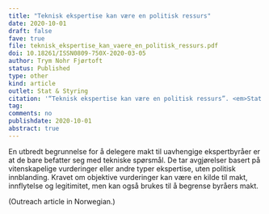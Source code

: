 ```yaml
---
title: "Teknisk ekspertise kan være en politisk ressurs"
date: 2020-10-01
draft: false
fave: true
file: teknisk_ekspertise_kan_vaere_en_politisk_ressurs.pdf
doi: 10.18261/ISSN0809-750X-2020-03-05
author: Trym Nohr Fjørtoft
status: Published
type: other
kind: article
outlet: Stat & Styring
citation: '“Teknisk ekspertise kan være en politisk ressurs”. <em>Stat & styring</em>.'
tag: 
comments: no
publishdate: 2020-10-01
abstract: true
---
```


En utbredt begrunnelse for å delegere makt til uavhengige ekspertbyråer er at de bare befatter seg med tekniske spørsmål. De tar avgjørelser basert på vitenskapelige vurderinger eller andre typer ekspertise, uten politisk innblanding. Kravet om objektive vurderinger kan være en kilde til makt, innflytelse og legitimitet, men kan også brukes til å begrense byråers makt.

(Outreach article in Norwegian.)